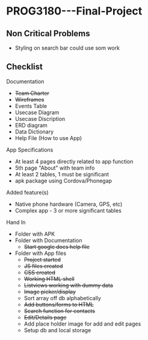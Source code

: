 # PROG3180---Final-Project
## Non Critical Problems 
- Styling on search bar could use som work

## Checklist

Documentation
- ~~Team Charter~~
- ~~Wireframes~~
- Events Table
- Usecase Diagram
- Usecase Discription
- ERD diagram
- Data Dictionary
- Help File (How to use App)

App Specifications
- At least 4 pages directly related to app function
- 5th page "About" with team info
- At least 2 tables, 1 must be significant
- apk package using Cordova/Phonegap

Added feature(s)
- Native phone hardware (Camera, GPS, etc)
- Complex app - 3 or more significant tables

Hand In
- Folder with APK
- Folder with Documentation
  - ~~Start google docs help file~~
- Folder with App files
  - ~~Project started~~
  - ~~JS files created~~
  - ~~CSS created~~
  - ~~Working HTML shell~~
  - ~~Listviews working with dummy data~~
  - ~~Image picker/display~~
  - Sort array off db alphabetically
  - ~~Add buttons/forms to HTML~~
  - ~~Search function for contacts~~
  - ~~Edit/Details page~~
  - Add place holder image for add and edit pages
  - Setup db and local storage
